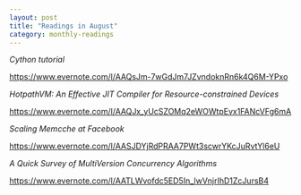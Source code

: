 ```yaml
---
layout: post
title: "Readings in August"
category: monthly-readings
---
```


*Cython tutorial*

https://www.evernote.com/l/AAQsJm-7wGdJm7JZvndoknRn6k4Q6M-YPxo

*HotpathVM: An Effective JIT Compiler for Resource-constrained Devices*

https://www.evernote.com/l/AAQJx_yUcSZOMq2eWOWtpEvx1FANcVFg6mA

*Scaling Memcche at Facebook*

https://www.evernote.com/l/AASJDYjRdPRAA7PWt3scwrYKcJuRvtYl6eU

*A Quick Survey of MultiVersion Concurrency Algorithms*

https://www.evernote.com/l/AATLWvofdc5ED5In_lwVnjrIhD1ZcJursB4
